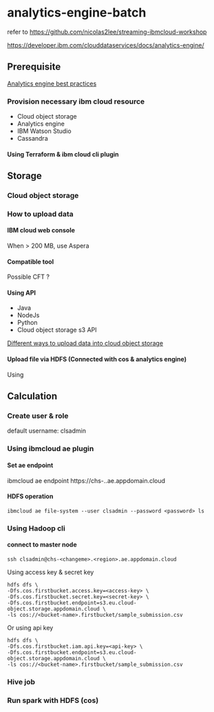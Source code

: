 # analytics-engine-batch
refer to https://github.com/nicolas2lee/streaming-ibmcloud-workshop

https://developer.ibm.com/clouddataservices/docs/analytics-engine/
## Prerequisite
[Analytics engine best practices](https://cloud.ibm.com/docs/AnalyticsEngine?topic=AnalyticsEngine-best-practices&locale=ja)

### Provision necessary ibm cloud resource
* Cloud object storage
* Analytics engine
* IBM Watson Studio
* Cassandra
#### Using Terraform & ibm cloud cli plugin

## Storage
### Cloud object storage
### How to upload data
#### IBM cloud web console
When > 200 MB, use Aspera
#### Compatible tool
Possible CFT ?
#### Using API
* Java
* NodeJs
* Python
* Cloud object storage s3 API

[Different ways to upload data into cloud object storage](https://cloud.ibm.com/docs/services/cloud-object-storage?topic=cloud-object-storage-upload)
#### Upload file via HDFS (Connected with cos & analytics engine)
Using

## Calculation

### Create user & role
default username: clsadmin

### Using ibmcloud ae plugin

#### Set ae endpoint
ibmcloud ae endpoint https://chs-<changeme>.<region>.ae.appdomain.cloud

#### HDFS operation
    ibmcloud ae file-system --user clsadmin --password <password> ls
    
### Using Hadoop cli
#### connect to master node
    ssh clsadmin@chs-<changeme>.<region>.ae.appdomain.cloud
 

Using access key & secret key
    
    hdfs dfs \
    -Dfs.cos.firstbucket.access.key=<access-key> \
    -Dfs.cos.firstbucket.secret.key=<secret-key> \
    -Dfs.cos.firstbucket.endpoint=s3.eu.cloud-object.storage.appdomain.cloud \
    -ls cos://<bucket-name>.firstbucket/sample_submission.csv
    
Or using api key

    hdfs dfs \
    -Dfs.cos.firstbucket.iam.api.key=<api-key> \
    -Dfs.cos.firstbucket.endpoint=s3.eu.cloud-object.storage.appdomain.cloud \
    -ls cos://<bucket-name>.firstbucket/sample_submission.csv




### Hive job

### Run spark with HDFS (cos)